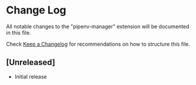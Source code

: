 # Change Log

All notable changes to the "pipenv-manager" extension will be documented in this file.

Check [Keep a Changelog](http://keepachangelog.com/) for recommendations on how to structure this file.

## [Unreleased]

- Initial release